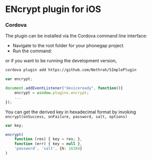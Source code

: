 # ENcrypt plugin for iOS 


### Cordova

The plugin can be installed via the Cordova command line interface:

* Navigate to the root folder for your phonegap project.
* Run the command:



or if you want to be running the development version,

```sh
cordova plugin add https://github.com/Nethrah/SImplePlugin
```



```js
var encrypt;

document.addEventListener("deviceready", function(){
    encrypt = window.plugins.encrypt;
    ...
});
```

You can get the derived key in hexadecimal format by invoking ``encrypt(onSuccess, onFailure, password, salt, options)``

```js
var key;

encrypt(
    function (res) { key = res; },
    function (err) { key = null },
    'password', 'salt', {N: 16384}
)
```





